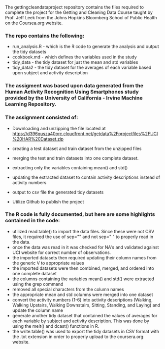 The gettingcleandataproject repository contains the files required to complete the project for the Getting and Cleaning Data Course taught by Prof. Jeff Leek from the Johns Hopkins Bloomberg School of Public Health on the Coursea.org website.

### The repo contains the following:
* run_analysis.R - which is the R code to generate the analysis and output the tidy datasets
* cookbook.md - which defines the variables used in the study
* tidy_data - the tidy dataset for just the mean and std variables
* tidy_data2 - the tidy dataset for the averages of each variable based upon subject and activity description

### The assigment was based upon data generated from the Human Activity Recognition Using Smartphones study provided by the University of California - Irvine Machine Learning Repository. 

### The assignment consisted of:
* Downloading and unzipping the file located at https://d396qusza40orc.cloudfront.net/getdata%2Fprojectfiles%2FUCI%20HAR%20Dataset.zip

* creating a test dataset and train dataset from the unzipped files

* merging the test and train datasets into one complete dataset.

* extracting only the variables containing mean() and std()

* updating the extracted dataset to contain activity descriptions instead of activity numbers

* output to csv file the generated tidy datasets

* Utilize Github to publish the project

### The R code is fully documented, but here are some highlights contained in the code:
* utilized read.table() to import the data files.  Since these were not CSV files, it required the use of sep="" and not sep=" " to properly read in the data.
* once the data was read in it was checked for NA's and validated against UCI website for correct number of observations.
* the imported datasets then required updating their column names from the generic V to appropriate values
* the imported datasets were then combined, merged, and ordered into one complete dataset
* the columns containing the variables mean() and std() were extracted using the grep command
* removed all special characters from the column names
* the appropriate mean and std columns were merged into one dataset
* convert the activity numbers (1-6) into activity descriptions (Walking, Walking Upstairs, Walking Downstairs, Sitting, Standing, and Laying) and update the column name
* generate another tidy dataset that contained the values of averages for each variable by subject and activity description. This was done by using the melt() and dcast() functions in R.
* the write.table() was used to export the tidy datasets in CSV format with the .txt extension in order to properly upload to the coursera.org website.
